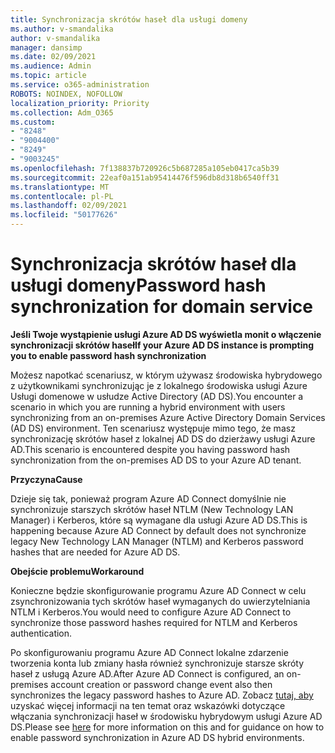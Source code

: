 ```yaml
---
title: Synchronizacja skrótów haseł dla usługi domeny
ms.author: v-smandalika
author: v-smandalika
manager: dansimp
ms.date: 02/09/2021
ms.audience: Admin
ms.topic: article
ms.service: o365-administration
ROBOTS: NOINDEX, NOFOLLOW
localization_priority: Priority
ms.collection: Adm_O365
ms.custom:
- "8248"
- "9004400"
- "8249"
- "9003245"
ms.openlocfilehash: 7f138837b720926c5b687285a105eb0417ca5b39
ms.sourcegitcommit: 22eaf0a151ab95414476f596db8d318b6540ff31
ms.translationtype: MT
ms.contentlocale: pl-PL
ms.lasthandoff: 02/09/2021
ms.locfileid: "50177626"
---
```

# <a name="password-hash-synchronization-for-domain-service"></a><span data-ttu-id="a384a-102">Synchronizacja skrótów haseł dla usługi domeny</span><span class="sxs-lookup"><span data-stu-id="a384a-102">Password hash synchronization for domain service</span></span>

<span data-ttu-id="a384a-103">**Jeśli Twoje wystąpienie usługi Azure AD DS wyświetla monit o włączenie synchronizacji skrótów haseł**</span><span class="sxs-lookup"><span data-stu-id="a384a-103">**If your Azure AD DS instance is prompting you to enable password hash synchronization**</span></span>

<span data-ttu-id="a384a-104">Możesz napotkać scenariusz, w którym używasz środowiska hybrydowego z użytkownikami synchronizując je z lokalnego środowiska usługi Azure Usługi domenowe w usłudze Active Directory (AD DS).</span><span class="sxs-lookup"><span data-stu-id="a384a-104">You encounter a scenario in which you are running a hybrid environment with users synchronizing from an on-premises Azure Active Directory Domain Services (AD DS) environment.</span></span> <span data-ttu-id="a384a-105">Ten scenariusz występuje mimo tego, że masz synchronizację skrótów haseł z lokalnej AD DS do dzierżawy usługi Azure AD.</span><span class="sxs-lookup"><span data-stu-id="a384a-105">This scenario is encountered despite you having password hash synchronization from the on-premises AD DS to your Azure AD tenant.</span></span>

<span data-ttu-id="a384a-106">**Przyczyna**</span><span class="sxs-lookup"><span data-stu-id="a384a-106">**Cause**</span></span>

<span data-ttu-id="a384a-107">Dzieje się tak, ponieważ program Azure AD Connect domyślnie nie synchronizuje starszych skrótów haseł NTLM (New Technology LAN Manager) i Kerberos, które są wymagane dla usługi Azure AD DS.</span><span class="sxs-lookup"><span data-stu-id="a384a-107">This is happening because Azure AD Connect by default does not synchronize legacy New Technology LAN Manager (NTLM) and Kerberos password hashes that are needed for Azure AD DS.</span></span>

<span data-ttu-id="a384a-108">**Obejście problemu**</span><span class="sxs-lookup"><span data-stu-id="a384a-108">**Workaround**</span></span> 

<span data-ttu-id="a384a-109">Konieczne będzie skonfigurowanie programu Azure AD Connect w celu zsynchronizowania tych skrótów haseł wymaganych do uwierzytelniania NTLM i Kerberos.</span><span class="sxs-lookup"><span data-stu-id="a384a-109">You would need to configure Azure AD Connect to synchronize those password hashes required for NTLM and Kerberos authentication.</span></span>

<span data-ttu-id="a384a-110">Po skonfigurowaniu programu Azure AD Connect lokalne zdarzenie tworzenia konta lub zmiany hasła również synchronizuje starsze skróty haseł z usługą Azure AD.</span><span class="sxs-lookup"><span data-stu-id="a384a-110">After Azure AD Connect is configured, an on-premises account creation or password change event also then synchronizes the legacy password hashes to Azure AD.</span></span> <span data-ttu-id="a384a-111">Zobacz [tutaj, aby](https://docs.microsoft.com/azure/active-directory-domain-services/tutorial-configure-password-hash-sync) uzyskać więcej informacji na ten temat oraz wskazówki dotyczące włączania synchronizacji haseł w środowisku hybrydowym usługi Azure AD DS.</span><span class="sxs-lookup"><span data-stu-id="a384a-111">Please see [here](https://docs.microsoft.com/azure/active-directory-domain-services/tutorial-configure-password-hash-sync) for more information on this and for guidance on how to enable password synchronization in Azure AD DS hybrid environments.</span></span>